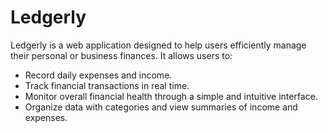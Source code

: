 # Ledgerly
Ledgerly is a web application designed to help users efficiently manage their personal or business finances.
It allows users to:
- Record daily expenses and income.
- Track financial transactions in real time.
- Monitor overall financial health through a simple and intuitive interface.
- Organize data with categories and view summaries of income and expenses.
